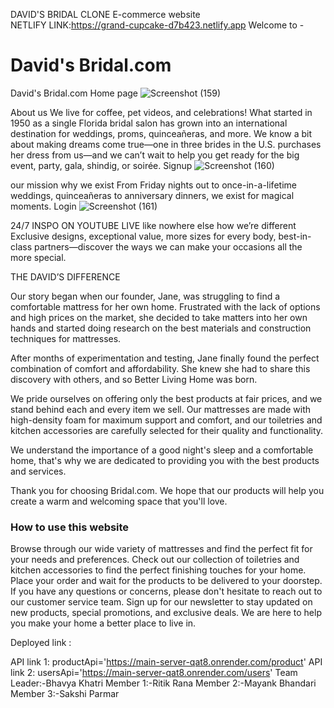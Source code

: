 DAVID'S BRIDAL CLONE
E-commerce website  
NETLIFY LINK:https://grand-cupcake-d7b423.netlify.app
Welcome to - 
#  David's Bridal.com
 
David's Bridal.com 
Home page 
![Screenshot (159)](https://github.com/Bhavya022/quack-cloth-4807/assets/115460646/1b4d724e-000e-4d02-9925-445f7e85c954)

About us
We live for coffee, pet videos, and celebrations! What started in 1950 as a single Florida bridal salon has grown into an international destination for weddings, proms, quinceañeras, and more. We know a bit about making dreams come true—one in three brides in the U.S. purchases her dress from us—and we can’t wait to help you get ready for the big event, party, gala, shindig, or soirée. 
Signup 
![Screenshot (160)](https://github.com/Bhavya022/quack-cloth-4807/assets/115460646/95aba337-bc11-46e7-99ad-24c75663084e)

our mission
why we exist
From Friday nights out to once-in-a-lifetime weddings, quinceañeras to anniversary dinners, we exist for magical moments.
Login
![Screenshot (161)](https://github.com/Bhavya022/quack-cloth-4807/assets/115460646/68fefc3f-39cf-471f-aeae-81019600dd25)

24/7 INSPO ON YOUTUBE LIVE 
like nowhere else
how we’re different
Exclusive designs, exceptional value, more sizes for every body, best-in-class partners—discover the ways we can make your occasions all the more special.

THE DAVID’S DIFFERENCE

Our story began when our founder, Jane, was struggling to find a comfortable mattress for her own home. Frustrated with the lack of options and high prices on the market, she decided to take matters into her own hands and started doing research on the best materials and construction techniques for mattresses.

After months of experimentation and testing, Jane finally found the perfect combination of comfort and affordability. She knew she had to share this discovery with others, and so Better Living Home was born.

We pride ourselves on offering only the best products at fair prices, and we stand behind each and every item we sell. Our mattresses are made with high-density foam for maximum support and comfort, and our toiletries and kitchen accessories are carefully selected for their quality and functionality.

We understand the importance of a good night's sleep and a comfortable home, that's why we are dedicated to providing you with the best products and services.

Thank you for choosing Bridal.com. We hope that our products will help you create a warm and welcoming space that you'll love.

### How to use this website
Browse through our wide variety of mattresses and find the perfect fit for your needs and preferences.
Check out our collection of toiletries and kitchen accessories to find the perfect finishing touches for your home.
Place your order and wait for the products to be delivered to your doorstep.
If you have any questions or concerns, please don't hesitate to reach out to our customer service team.
Sign up for our newsletter to stay updated on new products, special promotions, and exclusive deals.
We are here to help you make your home a better place to live in.


Deployed link : 

API link 1:  productApi='https://main-server-qat8.onrender.com/product'
API link 2:  usersApi='https://main-server-qat8.onrender.com/users'
Team Leader:-Bhavya Khatri 
Member 1:-Ritik Rana 
Member 2:-Mayank Bhandari 
Member 3:-Sakshi Parmar



